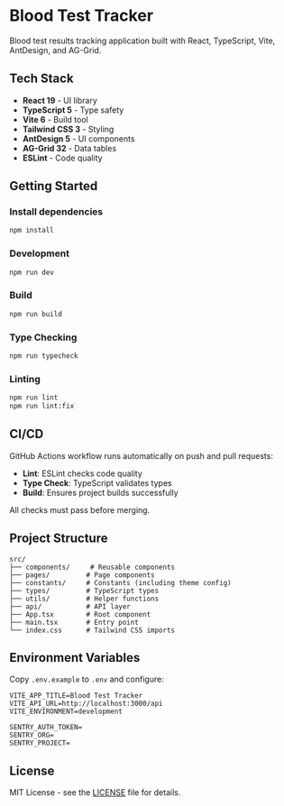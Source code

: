 # Blood Test Tracker

Blood test results tracking application built with React, TypeScript, Vite, AntDesign, and AG-Grid.

## Tech Stack

- **React 19** - UI library
- **TypeScript 5** - Type safety
- **Vite 6** - Build tool
- **Tailwind CSS 3** - Styling
- **AntDesign 5** - UI components
- **AG-Grid 32** - Data tables
- **ESLint** - Code quality

## Getting Started

### Install dependencies

```bash
npm install
```

### Development

```bash
npm run dev
```

### Build

```bash
npm run build
```

### Type Checking

```bash
npm run typecheck
```

### Linting

```bash
npm run lint
npm run lint:fix
```

## CI/CD

GitHub Actions workflow runs automatically on push and pull requests:
- **Lint**: ESLint checks code quality
- **Type Check**: TypeScript validates types
- **Build**: Ensures project builds successfully

All checks must pass before merging.

## Project Structure

```
src/
├── components/     # Reusable components
├── pages/         # Page components
├── constants/     # Constants (including theme config)
├── types/         # TypeScript types
├── utils/         # Helper functions
├── api/           # API layer
├── App.tsx        # Root component
├── main.tsx       # Entry point
└── index.css      # Tailwind CSS imports
```

## Environment Variables

Copy `.env.example` to `.env` and configure:

```env
VITE_APP_TITLE=Blood Test Tracker
VITE_API_URL=http://localhost:3000/api
VITE_ENVIRONMENT=development

SENTRY_AUTH_TOKEN=
SENTRY_ORG=
SENTRY_PROJECT=
```

## License

MIT License - see the [LICENSE](LICENSE) file for details.

